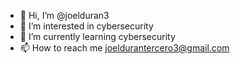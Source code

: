 - 👋 Hi, I’m @joelduran3
- 👀 I’m interested in cybersecurity
- 🌱 I’m currently learning cybersecurity
- 📫 How to reach me joeldurantercero3@gmail.com

<!---
joelduran3/joelduran3 is a ✨ special ✨ repository because its `README.md` (this file) appears on your GitHub profile.
You can click the Preview link to take a look at your changes.
--->
